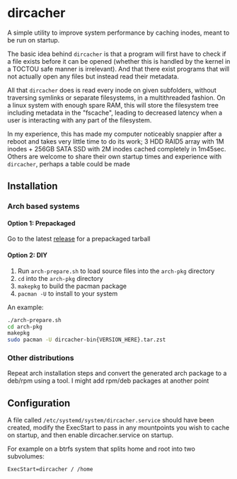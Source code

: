 # dircacher
A simple utility to improve system performance by caching inodes, meant to be run on startup.

The basic idea behind `dircacher` is that a program will first have to check if a file exists before it 
can be opened (whether this is handled by the kernel in a TOCTOU safe manner is irrelevant). And that there 
exist programs that will not actually open any files but instead read their metadata.

All that `dircacher` does is read every inode on given subfolders, without traversing symlinks or separate filesystems, in a 
multithreaded fashion. On a linux system with enough spare RAM, this will store the filesystem tree including metadata in the "fscache", 
leading to decreased latency when a user is interacting with any part of the filesystem.

In my experience, this has made my computer noticeably snappier after a reboot and takes very little time to do its work;
3 HDD RAID5 array with 1M inodes + 256GB SATA SSD with 2M inodes cached completely in 1m45sec.\
Others are welcome to share their own startup times and experience with `dircacher`, perhaps a table could be made

## Installation

### Arch based systems

#### Option 1: Prepackaged
Go to the latest [release](https://github.com/ultrabear/dircacher/releases/latest) for a prepackaged tarball

#### Option 2: DIY
1. Run `arch-prepare.sh` to load source files into the `arch-pkg` directory
1. `cd` into the `arch-pkg` directory
1. `makepkg` to build the pacman package
1. `pacman -U` to install to your system

An example:
```bash
./arch-prepare.sh
cd arch-pkg
makepkg
sudo pacman -U dircacher-bin{VERSION_HERE}.tar.zst
```

### Other distributions
Repeat arch installation steps and convert the generated arch package to a deb/rpm using a tool. I might add rpm/deb packages at another point

## Configuration 
A file called `/etc/systemd/system/dircacher.service` should have been created, modify the ExecStart to pass in any mountpoints you wish to cache on startup, and then enable dircacher.service on startup.

For example on a btrfs system that splits home and root into two subvolumes:
```
ExecStart=dircacher / /home
```
